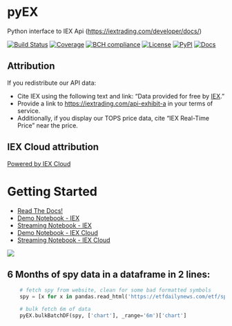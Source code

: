 # pyEX
Python interface to IEX Api (https://iextrading.com/developer/docs/)

[![Build Status](https://travis-ci.org/timkpaine/pyEX.svg?branch=master)](https://travis-ci.org/timkpaine/pyEX)
[![Coverage](https://codecov.io/gh/timkpaine/pyEX/branch/master/graph/badge.svg)](https://codecov.io/gh/timkpaine/pyEX)
[![BCH compliance](https://bettercodehub.com/edge/badge/timkpaine/pyEX?branch=master)](https://bettercodehub.com/)
[![License](https://img.shields.io/github/license/timkpaine/pyEX.svg)](https://pypi.python.org/pypi/pyEX/)
[![PyPI](https://img.shields.io/pypi/v/pyEX.svg)](https://pypi.python.org/pypi/pyEX/)
[![Docs](https://readthedocs.org/projects/pyex/badge/?version=latest)](https://pyex.readthedocs.io/en/latest/?badge=latest)


## Attribution
If you redistribute our API data:

- Cite IEX using the following text and link: “Data provided for free by [IEX](https://iextrading.com/developer).”
- Provide a link to https://iextrading.com/api-exhibit-a in your terms of service.
- Additionally, if you display our TOPS price data, cite “IEX Real-Time Price” near the price.

## IEX Cloud attribution
[Powered by IEX Cloud](https://iexcloud.io)



# Getting Started

- [Read The Docs!](https://pyEX.readthedocs.io)
- [Demo Notebook - IEX](https://github.com/timkpaine/pyEX/blob/master/examples/all.ipynb)
- [Streaming Notebook - IEX](https://github.com/timkpaine/pyEX/blob/master/examples/ws.ipynb)
- [Demo Notebook - IEX Cloud](https://github.com/timkpaine/pyEX/blob/master/examples/client.ipynb)
- [Streaming Notebook - IEX Cloud](https://github.com/timkpaine/pyEX/blob/master/examples/sse.ipynb)


![](https://raw.githubusercontent.com/timkpaine/pyEX/master/docs/img/example1.gif)



## 6 Months of spy data in a dataframe in 2 lines:

```python
    # fetch spy from website, clean for some bad formatted symbols
    spy = [x for x in pandas.read_html('https://etfdailynews.com/etf/spy/', attrs={'id': 'etfs-that-own'})[0].Symbol.values.tolist() if isinstance(x, str)]

    # bulk fetch 6m of data
    pyEX.bulkBatchDF(spy, ['chart'], _range='6m')['chart']
```
